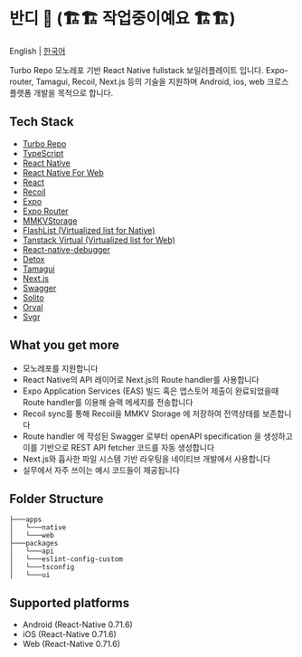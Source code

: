# 반디 🐶 (🏗️🏗️ 작업중이예요 🏗️🏗️)

English | [한국어](./README.ko-kr.md)

Turbo Repo 모노레포 기반 React Native fullstack 보일러플레이트 입니다.
Expo-router, Tamagui, Recoil, Next.js 등의 기술을 지원하며
Android, ios, web 크로스 플랫폼 개발을 목적으로 합니다.

## Tech Stack

- [Turbo Repo](https://turbo.build/repo)
- [TypeScript](https://www.typescriptlang.org/)
- [React Native](https://reactnative.dev/)
- [React Native For Web](https://necolas.github.io/react-native-web/)
- [React](https://react.dev/)
- [Recoil](https://recoiljs.org/)
- [Expo](https://docs.expo.dev/)
- [Expo Router](https://expo.github.io/router/docs)
- [MMKVStorage](https://github.com/mrousavy/react-native-mmkv)
- [FlashList (Virtualized list for Native)](https://shopify.github.io/flash-list/)
- [Tanstack Virtual (Virtualized list for Web)](https://tanstack.com/virtual)
- [React-native-debugger](https://github.com/jhen0409/react-native-debugger)
- [Detox](https://wix.github.io/Detox/)
- [Tamagui](https://tamagui.dev/)
- [Next.js](https://nextjs.org/)
- [Swagger](https://swagger.io/)
- [Solito](https://solito.dev/)
- [Orval](https://orval.dev/)
- [Svgr](https://react-svgr.com/)

## What you get more

- 모노레포를 지원합니다
- React Native의 API 레이어로 Next.js의 Route handler를 사용합니다
- Expo Application Services (EAS) 빌드 혹은 앱스토어 제출이 완료되었을때 Route handler를 이용해 슬랙 메세지를 전송합니다
- Recoil sync를 통해 Recoil을 MMKV Storage 에 저장하여 전역상태를 보존합니다
- Route handler 에 작성된 Swagger 로부터 openAPI specification 을 생성하고 이를 기반으로 REST API fetcher 코드를 자동 생성합니다
- Next.js와 흡사한 파일 시스템 기반 라우팅을 네이티브 개발에서 사용합니다
- 실무에서 자주 쓰이는 예시 코드들이 제공됩니다

## Folder Structure

```
├───apps
│   └───native
│   └───web
├───packages
│   └───api
│   └───eslint-config-custom
│   └───tsconfig
│   └───ui
```

## Supported platforms

- Android (React-Native 0.71.6)
- iOS (React-Native 0.71.6)
- Web (React-Native 0.71.6)
